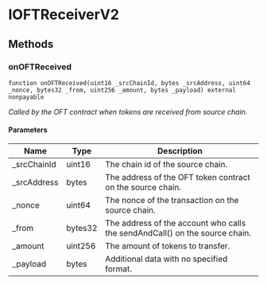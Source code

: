# IOFTReceiverV2









## Methods

### onOFTReceived

```solidity
function onOFTReceived(uint16 _srcChainId, bytes _srcAddress, uint64 _nonce, bytes32 _from, uint256 _amount, bytes _payload) external nonpayable
```



*Called by the OFT contract when tokens are received from source chain.*

#### Parameters

| Name | Type | Description |
|---|---|---|
| _srcChainId | uint16 | The chain id of the source chain. |
| _srcAddress | bytes | The address of the OFT token contract on the source chain. |
| _nonce | uint64 | The nonce of the transaction on the source chain. |
| _from | bytes32 | The address of the account who calls the sendAndCall() on the source chain. |
| _amount | uint256 | The amount of tokens to transfer. |
| _payload | bytes | Additional data with no specified format. |




